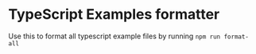 # TypeScript Examples formatter

Use this to format all typescript example files by running
`npm run format-all`
